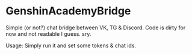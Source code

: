 # GenshinAcademyBridge
 Simple (or not?) chat bridge between VK, TG & Discord.
 Code is dirty for now and not readable I guess. sry.

Usage:
Simply run it and set some tokens & chat ids.
